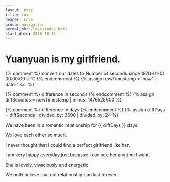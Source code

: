 ```yaml
---
layout: page
title: Love
header: Love
group: navigation
permalink: /love/index.html
start_date: 2016-10-15
---
```

# Yuanyuan is my girlfriend. 
{% comment %} convert our dates to Number of seconds 
              since 1970-01-01 00:00:00 UTC {% endcomment %}
{% assign nowTimestamp = 'now' | date: '%s' %}

{% comment %} difference in seconds {% endcomment %}
{% assign diffSeconds = nowTimestamp | minus: 1476525600 %}

{% comment %} difference in days {% endcomment %}
{% assign diffDays = diffSeconds | divided_by: 3600 | divided_by: 24 %}

We have been in a romantic relationship for {{ diffDays }} days. 

We love each other so much.

I never thought that I could find a perfect girlfriend like her.

I am very happy everyday just becasue I can see her anytime I want.

She is lovely, vivaciously and energetic.

We both believe that out relationship can last forever.

<script>
var start = new Date('10/15/2016 10:1 PM');

    var _second = 1000;
    var _minute = _second * 60;
    var _hour = _minute * 60;
    var _day = _hour * 24;
    var timer;

    function showRemaining() {
        var now = new Date();
        var distance =  now - start;
        if (distance < 0) {

            clearInterval(timer);
            document.getElementById('countdown').innerHTML = 'EXPIRED!';

            return;
        }
        var days = Math.floor(distance / _day);
        var hours = Math.floor((distance % _day) / _hour);
        var minutes = Math.floor((distance % _hour) / _minute);
        var seconds = Math.floor((distance % _minute) / _second);

        document.getElementById('countdown').innerHTML = days + 'days ';

    }

    timer = setInterval(showRemaining, 1000);
</script>
<div id="countdown"></div>

